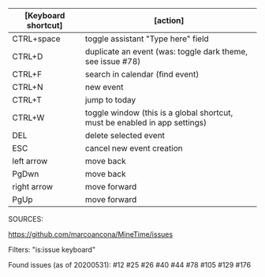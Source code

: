 
[Keyboard shortcut] |  [action]
------------------- | ----------
CTRL+space | toggle assistant "Type here" field
CTRL+D | duplicate an event (was: toggle dark theme, see issue #78)
CTRL+F | search in calendar (find event)
CTRL+N | new event
CTRL+T | jump to today
CTRL+W | toggle window (this is a global shortcut, must be enabled in app settings)
DEL | delete selected event
ESC | cancel new event creation
left arrow | move back
PgDwn | move back
right arrow | move forward
PgUp | move forward

SOURCES:

https://github.com/marcoancona/MineTime/issues

Filters: "is:issue keyboard"

Found issues (as of 20200531): #12 #25 #26 #40 #44 #78 #105 #129 #176
